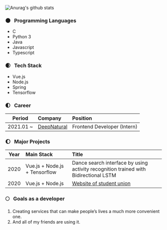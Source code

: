 ![Anurag's github stats](https://github-readme-stats.vercel.app/api?username=ekffhd&title_color=fceecc&text_color=ffffff&show_icons=true&icon_color=cdafcf&bg_color=45,7e6396,5f4b72)

### 🌑 &nbsp; Programming Languages
- C
- Python 3
- Java
- Javascript
- Typescript

### 🌒  &nbsp; Tech Stack
- Vue.js
- Node.js
- Spring
- Tensorflow

### 🌓 &nbsp; Career
|Period|Company|Position|
|--------------|:--|:--|
|2021.01 ~ |[DeepNatural](https://deepnatural.ai/)|Frontend Developer (Intern)|

### 🌔 &nbsp; Major Projects
|Year|Main Stack|Title|
|--|:--|:-----|
|2020|Vue.js + Node.js + Tensorflow| Dance search interface by using activity recognition trained with Bidirectional LSTM|
|2020|Vue.js + Node.js|[Website of student union](http://www.sejongstudent.com) |

### 🌕 &nbsp; Goals as a developer
1. Creating services that can make people’s lives a much more convenient one.
2. And all of my friends are using it.
